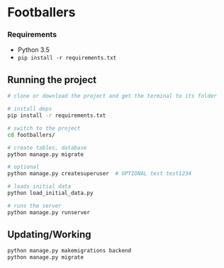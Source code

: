 # Footballers


### Requirements

* Python 3.5
* `pip install -r requirements.txt`


## Running the project


```sh
# clone or download the project and get the terminal to its folder

# install deps
pip install -r requirements.txt

# switch to the project
cd footballers/

# create tables, database
python manage.py migrate

# optional
python manage.py createsuperuser  # OPTIONAL test test1234

# loads initial data
python load_initial_data.py

# runs the server
python manage.py runserver
```


## Updating/Working

```sh
python manage.py makemigrations backend
python manage.py migrate
```

